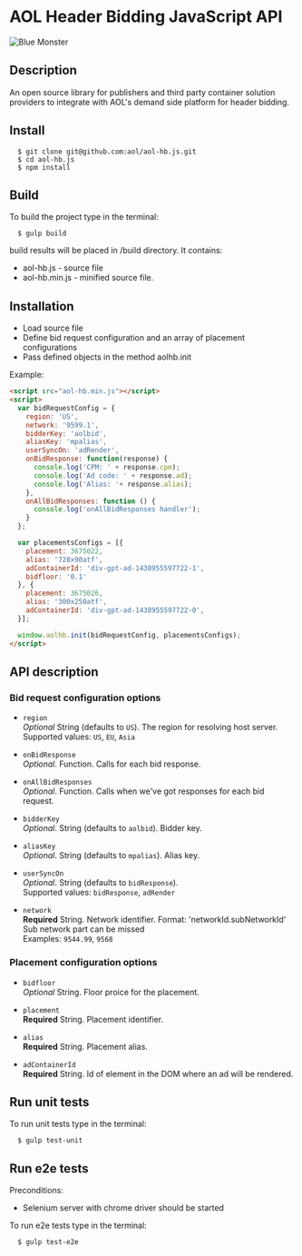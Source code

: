 # AOL Header Bidding JavaScript API

![](https://dl.dropboxusercontent.com/u/71280/AOLBlueMonster.png "Blue Monster")

## Description
  An open source library for publishers and third party container solution providers to integrate with AOL's demand side platform for header bidding.

## Install

      $ git clone git@github.com:aol/aol-hb.js.git
      $ cd aol-hb.js
      $ npm install
    
## Build

To build the project type in the terminal:
    
      $ gulp build
         
build results will be placed in /build directory. It contains:
- aol-hb.js - source file
- aol-hb.min.js - minified source file.

## Installation

- Load source file
- Define bid request configuration and an array of placement configurations
- Pass defined objects in the method aolhb.init

Example:

```html
<script src="aol-hb.min.js"></script>
<script>
  var bidRequestConfig = {
    region: 'US',
    network: '9599.1',
    bidderKey: 'aolbid',
    aliasKey: 'mpalias',
    userSyncOn: 'adRender',
    onBidResponse: function(response) {
      console.log('CPM: ' + response.cpm);
      console.log('Ad code: ' + response.ad);
      console.log('Alias: '+ response.alias);
    },
    onAllBidResponses: function () {
      console.log('onAllBidResponses handler');
    }
  };

  var placementsConfigs = [{
    placement: 3675022,
    alias: '728x90atf',
    adContainerId: 'div-gpt-ad-1438955597722-1',
    bidfloor: '0.1'
  }, {
    placement: 3675026,
    alias: '300x250atf',
    adContainerId: 'div-gpt-ad-1438955597722-0',
  }];

  window.aolhb.init(bidRequestConfig, placementsConfigs);
</script>
```       


## API description

### Bid request configuration options

- `region`  
  *Optional* String (defaults to `US`). The region for resolving host server.  
  Supported values: `US`, `EU`, `Asia`
  
- `onBidResponse`  
  *Optional*. Function. Сalls for each bid response.
  
- `onAllBidResponses`  
  *Optional*. Function. Сalls when we've got responses for each bid request.
  
- `bidderKey`  
  *Optional*. String (defaults to `aolbid`). Bidder key. 
  
- `aliasKey`  
  *Optional*. String (defaults to `mpalias`). Alias key.
  
- `userSyncOn`  
  *Optional*. String (defaults to `bidResponse`).  
  Supported values: `bidResponse`, `adRender` 
    
- `network`  
  **Required** String. Network identifier.
  Format: 'networkId.subNetworkId'  
  Sub network part can be missed  
  Examples: `9544.99`, `9568`
  
### Placement configuration options

- `bidfloor`  
  *Optional* String. Floor proice for the placement. 

- `placement`  
  **Required** String. Placement identifier.

- `alias`  
  **Required** String. Placement alias.
  
- `adContainerId`  
  **Required** String. Id of element in the DOM where an ad will be rendered.
  
## Run unit tests

To run unit tests type in the terminal:
    
      $ gulp test-unit
               
## Run e2e tests

Preconditions: 
- Selenium server with chrome driver should be started

To run e2e tests type in the terminal:
    
      $ gulp test-e2e
